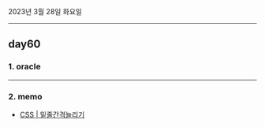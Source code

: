 2023년 3월 28일 화요일

---

## day60

### 1. oracle

---

### 2. memo

- [CSS | 밑줄간격늘리기](https://hianna.tistory.com/680)
